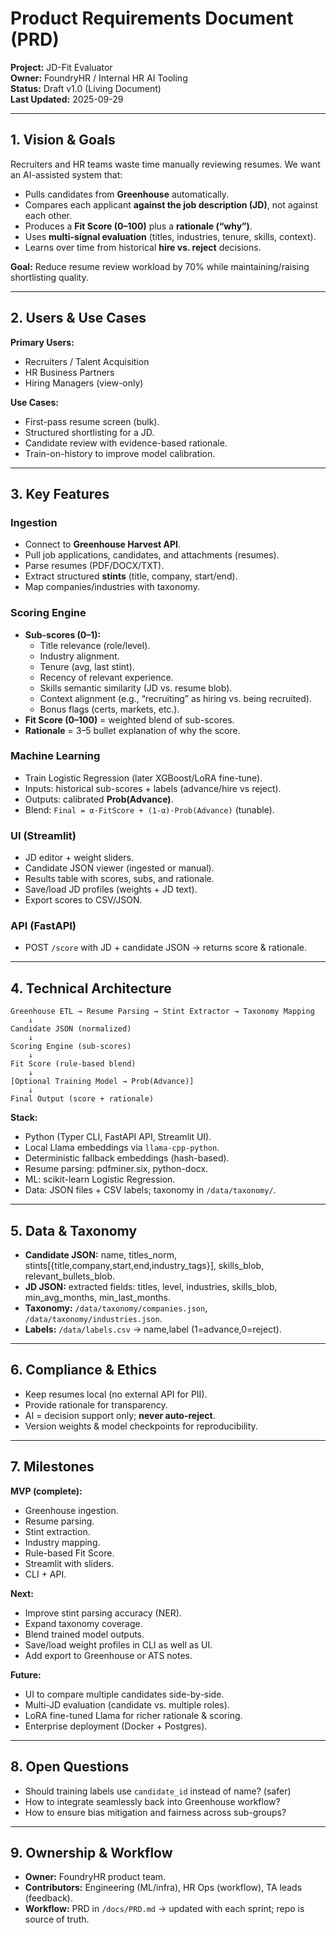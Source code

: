 
# Product Requirements Document (PRD)
**Project:** JD-Fit Evaluator  
**Owner:** FoundryHR / Internal HR AI Tooling  
**Status:** Draft v1.0 (Living Document)  
**Last Updated:** 2025-09-29  

---

## 1. Vision & Goals
Recruiters and HR teams waste time manually reviewing resumes. We want an AI-assisted system that:  
- Pulls candidates from **Greenhouse** automatically.  
- Compares each applicant **against the job description (JD)**, not against each other.  
- Produces a **Fit Score (0–100)** plus a **rationale (“why”)**.  
- Uses **multi-signal evaluation** (titles, industries, tenure, skills, context).  
- Learns over time from historical **hire vs. reject** decisions.  

**Goal:** Reduce resume review workload by 70% while maintaining/raising shortlisting quality.  

---

## 2. Users & Use Cases
**Primary Users:**  
- Recruiters / Talent Acquisition  
- HR Business Partners  
- Hiring Managers (view-only)  

**Use Cases:**  
- First-pass resume screen (bulk).  
- Structured shortlisting for a JD.  
- Candidate review with evidence-based rationale.  
- Train-on-history to improve model calibration.  

---

## 3. Key Features

### Ingestion
- Connect to **Greenhouse Harvest API**.  
- Pull job applications, candidates, and attachments (resumes).  
- Parse resumes (PDF/DOCX/TXT).  
- Extract structured **stints** (title, company, start/end).  
- Map companies/industries with taxonomy.  

### Scoring Engine
- **Sub-scores (0–1):**
  - Title relevance (role/level).  
  - Industry alignment.  
  - Tenure (avg, last stint).  
  - Recency of relevant experience.  
  - Skills semantic similarity (JD vs. resume blob).  
  - Context alignment (e.g., “recruiting” as hiring vs. being recruited).  
  - Bonus flags (certs, markets, etc.).  
- **Fit Score (0–100)** = weighted blend of sub-scores.  
- **Rationale** = 3–5 bullet explanation of why the score.  

### Machine Learning
- Train Logistic Regression (later XGBoost/LoRA fine-tune).  
- Inputs: historical sub-scores + labels (advance/hire vs reject).  
- Outputs: calibrated **Prob(Advance)**.  
- Blend: `Final = α·FitScore + (1-α)·Prob(Advance)` (tunable).  

### UI (Streamlit)
- JD editor + weight sliders.  
- Candidate JSON viewer (ingested or manual).  
- Results table with scores, subs, and rationale.  
- Save/load JD profiles (weights + JD text).  
- Export scores to CSV/JSON.  

### API (FastAPI)
- POST `/score` with JD + candidate JSON → returns score & rationale.  

---

## 4. Technical Architecture

```
Greenhouse ETL → Resume Parsing → Stint Extractor → Taxonomy Mapping
    ↓
Candidate JSON (normalized)
    ↓
Scoring Engine (sub-scores)
    ↓
Fit Score (rule-based blend)
    ↓
[Optional Training Model → Prob(Advance)]
    ↓
Final Output (score + rationale)
```

**Stack:**  
- Python (Typer CLI, FastAPI API, Streamlit UI).  
- Local Llama embeddings via `llama-cpp-python`.  
- Deterministic fallback embeddings (hash-based).  
- Resume parsing: pdfminer.six, python-docx.  
- ML: scikit-learn Logistic Regression.  
- Data: JSON files + CSV labels; taxonomy in `/data/taxonomy/`.  

---

## 5. Data & Taxonomy

- **Candidate JSON:** name, titles_norm, stints[{title,company,start,end,industry_tags}], skills_blob, relevant_bullets_blob.  
- **JD JSON:** extracted fields: titles, level, industries, skills_blob, min_avg_months, min_last_months.  
- **Taxonomy:** `/data/taxonomy/companies.json`, `/data/taxonomy/industries.json`.  
- **Labels:** `/data/labels.csv` → name,label (1=advance,0=reject).  

---

## 6. Compliance & Ethics
- Keep resumes local (no external API for PII).  
- Provide rationale for transparency.  
- AI = decision support only; **never auto-reject**.  
- Version weights & model checkpoints for reproducibility.  

---

## 7. Milestones

**MVP (complete):**  
- Greenhouse ingestion.  
- Resume parsing.  
- Stint extraction.  
- Industry mapping.  
- Rule-based Fit Score.  
- Streamlit with sliders.  
- CLI + API.  

**Next:**  
- Improve stint parsing accuracy (NER).  
- Expand taxonomy coverage.  
- Blend trained model outputs.  
- Save/load weight profiles in CLI as well as UI.  
- Add export to Greenhouse or ATS notes.  

**Future:**  
- UI to compare multiple candidates side-by-side.  
- Multi-JD evaluation (candidate vs. multiple roles).  
- LoRA fine-tuned Llama for richer rationale & scoring.  
- Enterprise deployment (Docker + Postgres).  

---

## 8. Open Questions
- Should training labels use `candidate_id` instead of name? (safer)  
- How to integrate seamlessly back into Greenhouse workflow?  
- How to ensure bias mitigation and fairness across sub-groups?  

---

## 9. Ownership & Workflow
- **Owner:** FoundryHR product team.  
- **Contributors:** Engineering (ML/infra), HR Ops (workflow), TA leads (feedback).  
- **Workflow:** PRD in `/docs/PRD.md` → updated with each sprint; repo is source of truth.  

